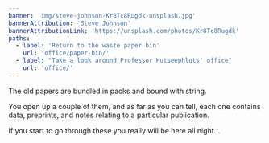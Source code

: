 ```yaml
---
banner: 'img/steve-johnson-Kr8Tc8Rugdk-unsplash.jpg'
bannerAttribution: 'Steve Johnson'
bannerAttributionLink: 'https://unsplash.com/photos/Kr8Tc8Rugdk'
paths:
  - label: 'Return to the waste paper bin'
    url: 'office/paper-bin/'
  - label: "Take a look around Professor Hutseephluts' office"
    url: 'office/'
---
```


The old papers are bundled in packs and bound with string.

You open up a couple of them, and as far as you can tell, each one contains
data, preprints,  and notes relating to a particular publication.

If you start to go through these you really will be here all night...
